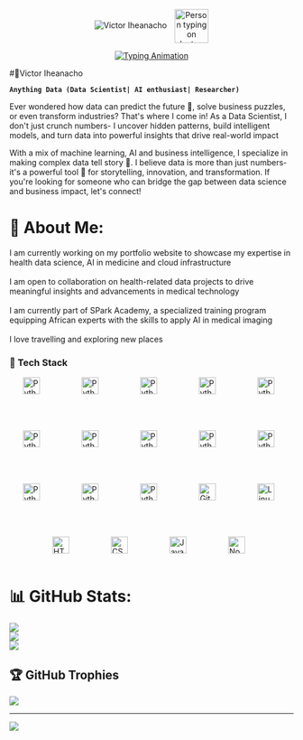 <p align="center">
  <!-- Stylish Static Name using readme-typing-svg -->
  <img src="https://readme-typing-svg.demolab.com?font=Montserrat&size=48&duration=1&pause=10000&color=00FFC6&center=true&vCenter=true&width=600&lines=Victor+Iheanacho" alt="Victor Iheanacho" />
  <img src="https://media.giphy.com/media/M9gbBd9nbDrOTu1Mqx/giphy.gif" width="60px" style="vertical-align: middle; margin-left: 10px;" alt="Person typing on laptop" />
</p>

<p align="center">
  <!-- Typing Animation -->
  <a href="https://github.com/DenverCoder1/readme-typing-svg">
    <img src="https://readme-typing-svg.demolab.com?lines=ML+Engineer;AI+Researcher;Anything+Data&font=Fira+Code&center=true&width=440&height=45&color=00FFC6&vCenter=true&pause=1000&size=22" alt="Typing Animation" />
  </a>
</p>



#🥷Victor Iheanacho 

**`Anything Data (Data Scientist| AI enthusiast| Researcher)`**

Ever wondered how data can predict the future 🤔, solve business puzzles, or even transform industries? That's where I come in! As a Data Scientist, I don't just crunch numbers- I uncover hidden patterns, build intelligent models, and turn data into powerful insights that drive real-world impact

With a mix of machine learning, AI and business intelligence, I specialize in making complex data tell story 📖. I believe data is more than just numbers- it's a powerful tool 🧰 for storytelling, innovation, and transformation. If you're looking for someone who can bridge the gap between data science and business impact, let's connect! 

# 💫 About Me:
I am currently working on my portfolio website to showcase my expertise in health data science, AI in medicine and cloud infrastructure<br><br>I am open to collaboration on health-related data projects to drive meaningful insights and advancements in medical technology<br><br>I am currently part of SPark Academy, a specialized training program equipping African experts with the skills to apply AI in medical imaging<br><br>I love travelling and exploring new places

### 🧰 Tech Stack

<div style = "display:flex;align-items:center;justify-content:center;gap:4rem;flex-wrap:wrap;" class = "tech-stack">
<img  alt="Python" width="30px" height = "auto" style="padding-right:10px;" src="https://cdn.jsdelivr.net/gh/devicons/devicon/icons/python/python-plain.svg" />
<img alt="Python" width="30px" height = "auto"  style="padding-right:10px;" src="https://cdn.jsdelivr.net/gh/devicons/devicon@latest/icons/tensorflow/tensorflow-original.svg" />
<img alt="Python" width="30px" height = "auto"  style="padding-right:10px;" src="https://cdn.jsdelivr.net/gh/devicons/devicon@latest/icons/pytorch/pytorch-original.svg" /> 
<img  alt="Python" width="30px" height = "auto"  style="padding-right:10px;" src="https://cdn.jsdelivr.net/gh/devicons/devicon@latest/icons/keras/keras-original.svg" />
<img alt="Python" width="30px" height = "auto" style="padding-right:10px;" src="https://cdn.jsdelivr.net/gh/devicons/devicon@latest/icons/scikitlearn/scikitlearn-original.svg" />
<img alt="Python" width="30px" height = "auto"  style="padding-right:10px;" src="https://cdn.jsdelivr.net/gh/devicons/devicon@latest/icons/matplotlib/matplotlib-original.svg" />
<img alt="Python" width="30px" height = "auto"  style="padding-right:10px;" src="https://cdn.jsdelivr.net/gh/devicons/devicon@latest/icons/numpy/numpy-original.svg" />
<img alt="Python" width="30px" height = "auto"  style="padding-right:10px;" src="https://cdn.jsdelivr.net/gh/devicons/devicon@latest/icons/pandas/pandas-original.svg" />
<img alt="Python" width="30px" height = "auto"  height = "auto"  style="padding-right:10px;" src="https://cdn.jsdelivr.net/gh/devicons/devicon@latest/icons/plotly/plotly-original.svg" />
<img  alt="Python" width="30px" height = "auto"  style="padding-right:10px;" src="https://cdn.jsdelivr.net/gh/devicons/devicon@latest/icons/django/django-plain.svg" />
<img  alt="Python" width="30px" height = "auto"  style="padding-right:10px;" src="https://cdn.jsdelivr.net/gh/devicons/devicon@latest/icons/flask/flask-original.svg" />
<img  alt="Python" width="30px" height = "auto"  style="padding-right:10px;" src="https://cdn.jsdelivr.net/gh/devicons/devicon@latest/icons/mongodb/mongodb-original.svg" />
<img  alt="Python" width="30px" height = "auto"  style="padding-right:10px;" src="https://cdn.jsdelivr.net/gh/devicons/devicon@latest/icons/mysql/mysql-original.svg" />    
<img  alt="Git" width="30px" height = "auto"  style="padding-right:10px;" src="https://cdn.jsdelivr.net/gh/devicons/devicon/icons/git/git-original.svg" />
<img  alt="Linux" width="30px" height = "auto"  style="padding-right:10px;" src="https://cdn.jsdelivr.net/gh/devicons/devicon/icons/linux/linux-original.svg" />
<img  alt="HTML" width="30px" height = "auto"  style="padding-right:10px;" src="https://cdn.jsdelivr.net/gh/devicons/devicon/icons/html5/html5-plain.svg" />
<img  alt="CSS" width="30px" height = "auto"  style="padding-right:10px;" src="https://cdn.jsdelivr.net/gh/devicons/devicon/icons/css3/css3-plain.svg" />
<img alt="JavaScript" width="30px" height = "auto"  style="padding-right:10px;" src="https://cdn.jsdelivr.net/gh/devicons/devicon/icons/javascript/javascript-plain.svg" />
<img alt="NodeJS" width="30px" height = "auto"  style="padding-right:10px;" src="https://cdn.jsdelivr.net/gh/devicons/devicon/icons/nodejs/nodejs-original.svg" />
</div>
<br />

#


# 📊 GitHub Stats:
![](https://github-readme-stats.vercel.app/api?username=viktor-nacho&theme=dark&hide_border=false&include_all_commits=false&count_private=false)<br/>
![](https://nirzak-streak-stats.vercel.app/?user=viktor-nacho&theme=dark&hide_border=false)<br/>
![](https://github-readme-stats.vercel.app/api/top-langs/?username=viktor-nacho&theme=dark&hide_border=false&include_all_commits=false&count_private=false&layout=compact)

## 🏆 GitHub Trophies
![](https://github-profile-trophy.vercel.app/?username=viktor-nacho&theme=monokai&no-frame=false&no-bg=true&margin-w=4)

---
[![](https://visitcount.itsvg.in/api?id=viktor-nacho&icon=0&color=0)](https://visitcount.itsvg.in)

<!-- Proudly created with GPRM ( https://gprm.itsvg.in ) -->
